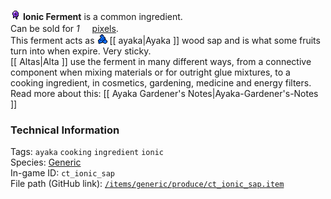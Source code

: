 ![ ](https://raw.githubusercontent.com/Ceterai/Enternia/main/items/generic/produce/ct_ionic_sap.png) **Ionic Ferment** is a common ingredient.  
Can be sold for *1* <img src="https://starbounder.org/mediawiki/images/2/21/Pixel.png" width="12" height="16"/> [pixels](https://starbounder.org/Pixel).  
This ferment acts as ![ ](https://raw.githubusercontent.com/Ceterai/Enternia/main/objects/biome/alterash/ayaka/ct_aya_pile/icon.png) [[ ayaka|Ayaka ]] wood sap and is what some fruits turn into when expire. Very sticky.  
[[ Altas|Alta ]] use the ferment in many different ways, from a connective component when mixing materials or for outright glue mixtures, to a cooking ingredient, in cosmetics, gardening, medicine and energy filters.  
Read more about this: [[ Ayaka Gardener's Notes|Ayaka-Gardener's-Notes ]]

### Technical Information

Tags: `ayaka` `cooking` `ingredient` `ionic`  
Species: [Generic](https://starbounder.org/Perfectly_Generic_Item)  
In-game ID: `ct_ionic_sap`  
File path (GitHub link): [`/items/generic/produce/ct_ionic_sap.item`](https://github.com/Ceterai/Enternia/blob/main/items/generic/produce/ct_ionic_sap.item)
